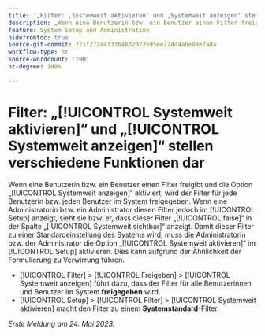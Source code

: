 ```yaml
---
title: '„Filter: ‚Systemweit aktivieren‘ und ‚Systemweit anzeigen‘ stellen verschiedene Funktionen dar“'
description: „Wenn eine Benutzerin bzw. ein Benutzer einen Filter freigibt und die Option [!UICONTROL Systemweit anzeigen] aktiviert, wird der Filter für jede Benutzerin bzw. jeden Benutzer im System freigegeben. Wenn eine Administratorin bzw. ein Administrator diesen Filter jedoch im [!UICONTROL Setup] anzeigt, sieht sie bzw. er, dass dieser Filter [!UICONTROL false] in der Spalte [!UICONTROL Systemweit sichtbar] anzeigt. Damit dieser Filter zu einer Standardeinstellung des Systems wird, muss die Administratorin bzw. der Administrator die Option [!UICONTROL Systemweit aktivieren] im Setup aktivieren. Dies kann aufgrund der Ähnlichkeit der Formulierungen zu Verwirrung führen.“
feature: System Setup and Administration
hidefromtoc: true
source-git-commit: 721f2724433364832072695ee274d4abe08e7a8a
workflow-type: ht
source-wordcount: '190'
ht-degree: 100%

---
```



# Filter: „[!UICONTROL Systemweit aktivieren]“ und „[!UICONTROL Systemweit anzeigen]“ stellen verschiedene Funktionen dar

Wenn eine Benutzerin bzw. ein Benutzer einen Filter freigibt und die Option „[!UICONTROL Systemweit anzeigen]“ aktiviert, wird der Filter für jede Benutzerin bzw. jeden Benutzer im System freigegeben. Wenn eine Administratorin bzw. ein Administrator diesen Filter jedoch im [!UICONTROL Setup] anzeigt, sieht sie bzw. er, dass dieser Filter „[!UICONTROL false]“ in der Spalte „[!UICONTROL Systemweit sichtbar]“ anzeigt. Damit dieser Filter zu einer Standardeinstellung des Systems wird, muss die Administratorin bzw. der Administrator die Option „[!UICONTROL Systemweit aktivieren]“ im [!UICONTROL Setup] aktivieren. Dies kann aufgrund der Ähnlichkeit der Formulierung zu Verwirrung führen.

* [!UICONTROL Filter] > [!UICONTROL Freigeben] > [!UICONTROL Systemweit anzeigen] führt dazu, dass der Filter für alle Benutzerinnen und Benutzer im System **freigegeben** wird.
* [!UICONTROL Setup] > [!UICONTROL Filter] > [!UICONTROL Systemweit aktivieren] macht den Filter zu einem **Systemstandard**-Filter.

_Erste Meldung am 24. Mai 2023._

